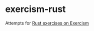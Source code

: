 # exercism-rust

Attempts for [Rust exercises on Exercism](https://exercism.org/tracks/rust/exercises)
